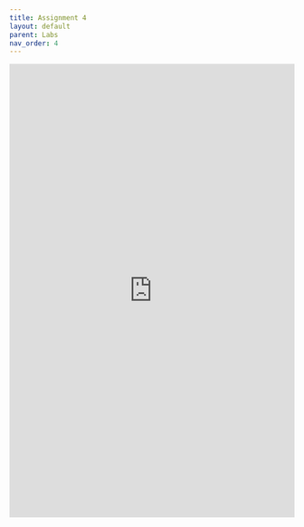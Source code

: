 ```yaml
---
title: Assignment 4
layout: default
parent: Labs
nav_order: 4
---
```

<iframe 
    src="https://docs.google.com/document/d/e/2PACX-1vTSkT_DyaVuuFY6WhBZjNXmT3hrnn4gmQDZf-tmupquM7ZCCr75FH6JrrpQZeQkgN7d_UUihL8fFNkT/pub?embedded=true" 
    width="100%" 
    height="800px" 
    frameborder="0" 
    allowfullscreen>
</iframe>
